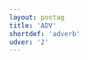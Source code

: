 ```yaml
---
layout: postag
title: 'ADV'
shortdef: 'adverb'
udver: '2'
---
```

<!-- Interlanguage links updated Út 9. května 2023, 20:03:23 CEST -->
